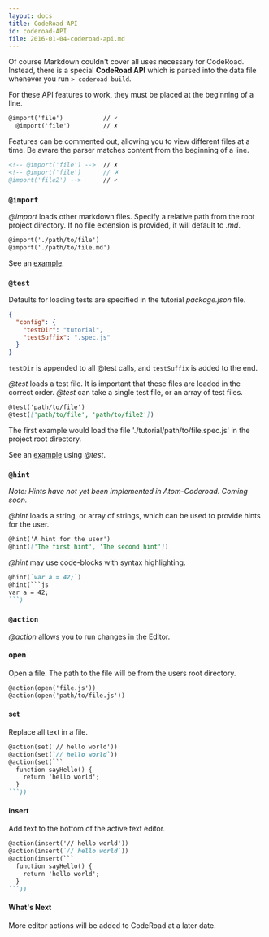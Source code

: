 ```yaml
---
layout: docs
title: CodeRoad API
id: coderoad-API
file: 2016-01-04-coderoad-api.md
---
```


Of course Markdown couldn't cover all uses necessary for CodeRoad. Instead, there is a special **CodeRoad API** which is parsed into the data file whenever you run `> coderoad build`.

For these API features to work, they must be placed at the beginning of a line.

```markdown
@import('file')           // ✓
  @import('file')         // ✗
```

Features can be commented out, allowing you to view different files at a time. Be aware the parser matches content from the beginning of a line.

```markdown
<!-- @import('file') -->  // ✗
<!-- @import('file')      // ✗
@import('file2') -->      // ✓
```

### `@import`

*@import* loads other markdown files. Specify a relative path from the root project directory. If no file extension is provided, it will default to *.md*.

```markdown
@import('./path/to/file')
@import('./path/to/file.md')
```

See an [example](https://github.com/coderoad/coderoad-functional-school/blob/master/tutorial/tutorial.md).


### `@test`

Defaults for loading tests are specified in the tutorial *package.json* file.

```json
{
  "config": {
    "testDir": "tutorial",    
    "testSuffix": ".spec.js"  
  }
}
```

`testDir` is appended to all @test calls, and `testSuffix` is added to the end.

*@test* loads a test file. It is important that these files are loaded in the correct order. *@test* can take a single test file, or an array of test files.

```markdown
@test('path/to/file')
@test(['path/to/file', 'path/to/file2'])
```

The first example would load the file './tutorial/path/to/file.spec.js' in the project root directory.

See an [example](https://github.com/coderoad/coderoad-functional-school/blob/master/tutorial/1/01/filter.md) using *@test*.

### `@hint`

*Note: Hints have not yet been implemented in Atom-Coderoad. Coming soon.*

*@hint* loads a string, or array of strings, which can be used to provide hints for the user.

```markdown
@hint('A hint for the user')
@hint(['The first hint', 'The second hint'])
```

*@hint* may use code-blocks with syntax highlighting.

```markdown
@hint(`var a = 42;`)
@hint(```js
var a = 42;
```)
```

### `@action`

*@action* allows you to run changes in the Editor.

#### open

Open a file. The path to the file will be from the users root directory.

```markdown
@action(open('file.js'))
@action(open('path/to/file.js'))
```

#### set

Replace all text in a file.

```markdown
@action(set('// hello world'))
@action(set(`// hello world`))
@action(set(```
  function sayHello() {
    return 'hello world';
  }
```))
```

#### insert

Add text to the bottom of the active text editor.

```markdown
@action(insert('// hello world'))
@action(insert(`// hello world`))
@action(insert(```
  function sayHello() {
    return 'hello world';
  }
```))
```

#### What's Next

More editor actions will be added to CodeRoad at a later date.

